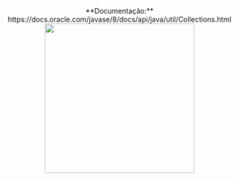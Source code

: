 <div align="center">
  **Documentação:** https://docs.oracle.com/javase/8/docs/api/java/util/Collections.html <br>
  <img src= "https://github.com/GuilhermeVRF/Collections/assets/98266333/701a773d-892d-44b2-8e1f-63211a0423af" widt="auto" height="300px">
</div>

